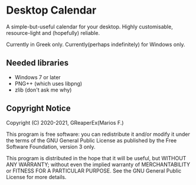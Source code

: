 # Desktop Calendar

A simple-but-useful calendar for your desktop. Highly customisable,
resource-light and (hopefully) reliable.

Currently in Greek only. Currently(perhaps indefinitely) for Windows only.

## Needed libraries

* Windows 7 or later
* PNG++ (which uses libpng)
* zlib (don't ask me why)

## Copyright Notice

Copyright (C) 2020-2021, GReaperEx(Marios F.)

This program is free software: you can redistribute it and/or modify
it under the terms of the GNU General Public License as published by
the Free Software Foundation, version 3 only.

This program is distributed in the hope that it will be useful,
but WITHOUT ANY WARRANTY; without even the implied warranty of
MERCHANTABILITY or FITNESS FOR A PARTICULAR PURPOSE.  See the
GNU General Public License for more details.

